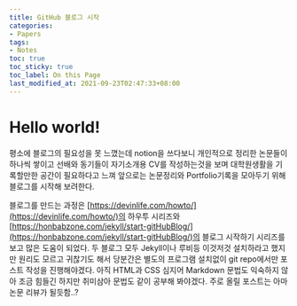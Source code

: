 ```yaml
---
title: GitHub 블로그 시작
categories:
- Papers
tags:
- Notes
toc: true
toc_sticky: true
toc_label: On this Page
last_modified_at: 2021-09-23T02:47:33+08:00
---
```


# Hello world!
평소에 블로그의 필요성을 못 느꼈는데 notion을 쓰다보니 개인적으로 정리한 논문들이 하나씩 쌓이고 선배와 동기들이 자기소개용 CV를 작성하는것을 보며 대학원생활을 기록할만한 공간이 필요하다고 느껴 앞으로는 논문정리와 Portfolio기록을 모아두기 위해 블로그를 시작해 보려한다.  

블로그를 만드는 과정은 [https://devinlife.com/howto/](https://devinlife.com/howto/)의 하우투 시리즈와 [https://honbabzone.com/jekyll/start-gitHubBlog/](https://honbabzone.com/jekyll/start-gitHubBlog/)의 블로그 시작하기 시리즈를 보고 많은 도움이 되었다. 두 블로그 모두 Jekyll이나 루비등 이것저것 설치하라고 했지만 원리도 모르고 귀찮기도 해서 당분간은 별도의 프로그램 설치없이 git repo에서만 포스트 작성을 진행해야겠다. 아직 HTML과 CSS 심지어 Markdown 문법도 익숙하지 않아 조금 힘들긴 하지만 취미삼아 문법도 같이 공부해 봐야겠다.
주로 올릴 포스트는 아마 논문 리뷰가 될듯함..?
